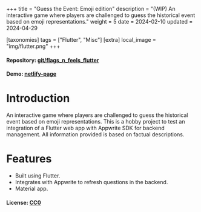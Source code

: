 +++
title = "Guess the Event: Emoji edition"
description = "(WIP) An interactive game where players are challenged to guess the historical event based on emoji representations."
weight = 5
date = 2024-02-10
updated = 2024-04-29

[taxonomies]
tags = ["Flutter", "Misc"]
[extra]
local_image = "img/flutter.png"
+++

#### Repository: [git/flags_n_feels_flutter](https://git.mukund-yedunuthala.de/mukund-yedunuthala/flags_n_feels_flutter)
#### Demo: [netlify-page](https://sparkly-donut-33dc20.netlify.app/)

Introduction
============

An interactive game where players are challenged to guess the historical event based on emoji representations. 
This is a hobby project to test an integration of a Flutter web app with Appwrite SDK for backend management.
All information provided is based on factual descriptions. 

Features
========
- Built using Flutter.
- Integrates with Appwrite to refresh questions in the backend. 
- Material app.
#### License: [CC0](https://git.mukund-yedunuthala.de/mukund-yedunuthala/flags_n_feels_flutter/src/branch/main/LICENSE)